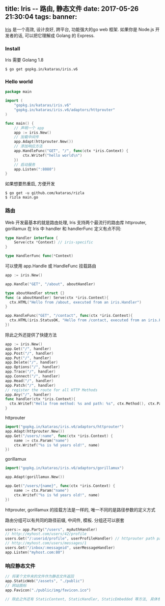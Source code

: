title: Iris -- 路由, 静态文件
date: 2017-05-26 21:30:04
tags:
banner:
---
[Iris](https://github.com/kataras/iris) 是一个高效, 设计良好, 跨平台, 功能强大的go web 框架.
如果你是 Node.js 开发者的话, 可以把它理解成 Golang 的 Express.

<!-- more -->

### Install
Iris 需要 Golang 1.8

```shell
$ go get gopkg.in/kataras/iris.v6
```

### Hello world

```go
package main

import (
	"gopkg.in/kataras/iris.v6"
	"gopkg.in/kataras/iris.v6/adaptors/httprouter"
)

func main() {
    // 声明一个 app
	app := iris.New()
    // 加载中间件
	app.Adapt(httprouter.New())
    // 添加响应方法
	app.HandleFunc("GET", "/", func(ctx *iris.Context) {
		ctx.Writef("hello world\n")
	})
    // 启动服务
	app.Listen(":8080")
}
```

如果想要热重启, 方便开发
```shell
$ go get -u github.com/kataras/rizla
$ rizla main.go
```

### 路由
Web 开发最基本的就是路由处理, Iris 支持两个最流行的路由库 httprouter, gorillamux
在 Iris 中 handler 和 handlerFunc 定义有点不同:

```go
type Handler interface {
    Serve(ctx *Context) // iris-specific
}

type HandlerFunc func(*Context)
```

可以使用 app.Handle 或 HandleFunc 挂载路由
```go
app := iris.New()

app.Handle("GET", "/about", aboutHandler)

type aboutHandler struct {}
func (a aboutHandler) Serve(ctx *iris.Context){
  ctx.HTML("Hello from /about, executed from an iris.Handler")
}

app.HandleFunc("GET", "/contact", func(ctx *iris.Context){
  ctx.HTML(iris.StatusOK, "Hello from /contact, executed from an iris.HandlerFunc")
})
```

除此之外还提供了快捷方法 
```go
app := iris.New()
app.Get("/", handler)
app.Post("/", handler)
app.Put("/", handler)
app.Delete("/", handler)
app.Options("/", handler)
app.Trace("/", handler)
app.Connect("/", handler)
app.Head("/", handler)
app.Patch("/", handler)
// register the route for all HTTP Methods
app.Any("/", handler)
func handler(ctx *iris.Context){
  ctx.Writef("Hello from method: %s and path: %s", ctx.Method(), ctx.Path())
}
```

httprouter
```go
import("gopkg.in/kataras/iris.v6/adaptors/httprouter")
app.Adapt(httprouter.New())
app.Get("/users/:name", func(ctx *iris.Context) {
    name := ctx.Param("name")
    ctx.Writef("%s is %d years old!", name)
})
```

gorillamux
```go
import("gopkg.in/kataras/iris.v6/adaptors/gorillamux")

app.Adapt(gorillamux.New())

app.Get("/users/{name}", func(ctx *iris.Context) {
    name := ctx.Param("name")
    ctx.Writef("%s is %d years old!", name)
})
```

httprouter, gorillamux 的挂载方法是一样的, 唯一不同的是路径参数的定义方式

路由分组可以有共同的路径前缀, 中间件, 模板. 分组还可以嵌套
```go
users:= app.Party("/users", myAuthHandler)
// http://myhost.com/users/42/profile
users.Get("/:userid/profile", userProfileHandler) // httprouter path parameters
// http://myhost.com/users/messages/1
users.Get("/inbox/:messageid", userMessageHandler)
app.Listen("myhost.com:80")
```

### 响应静态文件

```go
// 将某个文件夹的文件作为静态文件返回
app.StaticWeb("/assets", "./public")
// 网站图标
app.Favicon("./public/img/favicon.ico")

// 除此之外还有 StaticContent, StaticHandler, StaticEmbedded 等方法, 具体参看文档
```